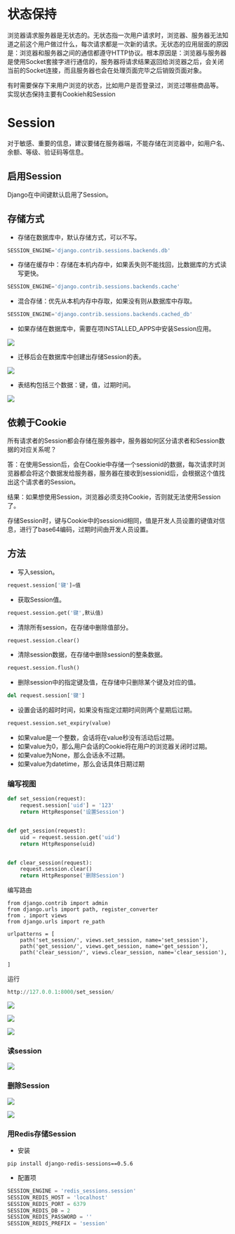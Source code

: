 # 状态保持
浏览器请求服务器是无状态的。无状态指一次用户请求时，浏览器、服务器无法知道之前这个用户做过什么，每次请求都是一次新的请求。无状态的应用层面的原因是：浏览器和服务器之间的通信都遵守HTTP协议。根本原因是：浏览器与服务器是使用Socket套接字进行通信的，服务器将请求结果返回给浏览器之后，会关闭当前的Socket连接，而且服务器也会在处理页面完毕之后销毁页面对象。

有时需要保存下来用户浏览的状态，比如用户是否登录过，浏览过哪些商品等。 实现状态保持主要有Cookieh和Session

# Session

对于敏感、重要的信息，建议要储在服务器端，不能存储在浏览器中，如用户名、余额、等级、验证码等信息。


## 启用Session

Django在中间键默认启用了Session。



## 存储方式
- 存储在数据库中，默认存储方式，可以不写。


```python
SESSION_ENGINE='django.contrib.sessions.backends.db'
```

- 存储在缓存中：存储在本机内存中，如果丢失则不能找回，比数据库的方式读写更快。


```python
SESSION_ENGINE='django.contrib.sessions.backends.cache'
```

- 混合存储：优先从本机内存中存取，如果没有则从数据库中存取。

```python
SESSION_ENGINE='django.contrib.sessions.backends.cached_db'
```

- 如果存储在数据库中，需要在项INSTALLED_APPS中安装Session应用。

![](http://tp.jikedaohang.com/20191205140422_IJxyur_Screenshot.jpeg)

- 迁移后会在数据库中创建出存储Session的表。


![](http://tp.jikedaohang.com/20191205140529_qZs1n8_Screenshot.jpeg)

- 表结构包括三个数据：键，值，过期时间。

![](http://tp.jikedaohang.com/20191205140642_MJS3kq_Screenshot.jpeg)



## 依赖于Cookie
所有请求者的Session都会存储在服务器中，服务器如何区分请求者和Session数据的对应关系呢？

答：在使用Session后，会在Cookie中存储一个sessionid的数据，每次请求时浏览器都会将这个数据发给服务器，服务器在接收到sessionid后，会根据这个值找出这个请求者的Session。

结果：如果想使用Session，浏览器必须支持Cookie，否则就无法使用Session了。

存储Session时，键与Cookie中的sessionid相同，值是开发人员设置的键值对信息，进行了base64编码，过期时间由开发人员设置。

## 方法
- 写入session。

```python
request.session['键']=值
```
- 获取Session值。

```python
request.session.get('键',默认值)
```
- 清除所有session，在存储中删除值部分。

```python
request.session.clear()
```
- 清除session数据，在存储中删除session的整条数据。

```python
request.session.flush()
```
- 删除session中的指定键及值，在存储中只删除某个键及对应的值。

```python
del request.session['键']
```
- 设置会话的超时时间，如果没有指定过期时间则两个星期后过期。

```python
request.session.set_expiry(value)
```
- 如果value是一个整数，会话将在value秒没有活动后过期。
- 如果value为0，那么用户会话的Cookie将在用户的浏览器关闭时过期。
- 如果value为None，那么会话永不过期。
- 如果value为datetime，那么会话具体日期过期



### 

### 编写视图

```python
def set_session(request):
    request.session['uid'] = '123'
    return HttpResponse('设置Session')


def get_session(request):
    uid = request.session.get('uid')
    return HttpResponse(uid)


def clear_session(request):
    request.session.clear()
    return HttpResponse('删除Session')
```
编写路由

```
from django.contrib import admin
from django.urls import path, register_converter
from . import views
from django.urls import re_path

urlpatterns = [
    path('set_session/', views.set_session, name='set_session'),
    path('get_session/', views.get_session, name='get_session'),
    path('clear_session/', views.clear_session, name='clear_session'),

]

```

运行

```python
http://127.0.0.1:8000/set_session/
```



![](http://tp.jikedaohang.com/20191205143112_Baema4_Screenshot.jpeg)



![](http://tp.jikedaohang.com/20191205143054_GHp30v_Screenshot.jpeg)

![](http://tp.jikedaohang.com/20191205143035_dR12xg_Screenshot.jpeg)

### 读session


![](http://tp.jikedaohang.com/20191205143014_OGwK84_Screenshot.jpeg)



### 删除Session

![](http://tp.jikedaohang.com/20191205143143_qioPAp_Screenshot.jpeg)

![](http://tp.jikedaohang.com/20191205143237_wUkpKV_Screenshot.jpeg)

### 用Redis存储Session

- 安装

```
pip install django-redis-sessions==0.5.6
```

- 配置项

```python
SESSION_ENGINE = 'redis_sessions.session'
SESSION_REDIS_HOST = 'localhost'
SESSION_REDIS_PORT = 6379
SESSION_REDIS_DB = 2
SESSION_REDIS_PASSWORD = ''
SESSION_REDIS_PREFIX = 'session'
```
